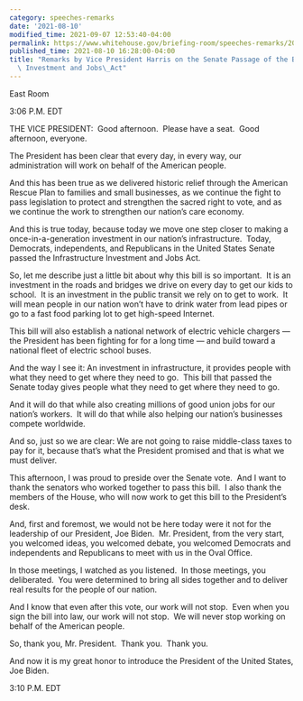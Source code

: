 ```yaml
---
category: speeches-remarks
date: '2021-08-10'
modified_time: 2021-09-07 12:53:40-04:00
permalink: https://www.whitehouse.gov/briefing-room/speeches-remarks/2021/08/10/remarks-by-vice-president-harris-on-the-senate-passage-of-the-bipartisan-infrastructure-investment-and-jobs-act/
published_time: 2021-08-10 16:28:00-04:00
title: "Remarks by Vice President Harris on the Senate Passage of the Bipartisan Infrastructure\
  \ Investment and Jobs\_Act"
---
```

 
East Room

3:06 P.M. EDT  
  
THE VICE PRESIDENT:  Good afternoon.  Please have a seat.  Good
afternoon, everyone.   
  
The President has been clear that every day, in every way, our
administration will work on behalf of the American people.   
  
And this has been true as we delivered historic relief through the
American Rescue Plan to families and small businesses, as we continue
the fight to pass legislation to protect and strengthen the sacred right
to vote, and as we continue the work to strengthen our nation’s care
economy.   
  
And this is true today, because today we move one step closer to making
a once-in-a-generation investment in our nation’s infrastructure. 
Today, Democrats, independents, and Republicans in the United States
Senate passed the Infrastructure Investment and Jobs Act.   
  
So, let me describe just a little bit about why this bill is so
important.  It is an investment in the roads and bridges we drive on
every day to get our kids to school.  It is an investment in the public
transit we rely on to get to work.  It will mean people in our nation
won’t have to drink water from lead pipes or go to a fast food parking
lot to get high-speed Internet.   
  
This bill will also establish a national network of electric vehicle
chargers — the President has been fighting for for a long time — and
build toward a national fleet of electric school buses.   
  
And the way I see it: An investment in infrastructure, it provides
people with what they need to get where they need to go.  This bill that
passed the Senate today gives people what they need to get where they
need to go.   
  
And it will do that while also creating millions of good union jobs for
our nation’s workers.  It will do that while also helping our nation’s
businesses compete worldwide.   
  
And so, just so we are clear: We are not going to raise middle-class
taxes to pay for it, because that’s what the President promised and that
is what we must deliver.  
  
This afternoon, I was proud to preside over the Senate vote.  And I want
to thank the senators who worked together to pass this bill.  I also
thank the members of the House, who will now work to get this bill to
the President’s desk.   
  
And, first and foremost, we would not be here today were it not for the
leadership of our President, Joe Biden.  Mr. President, from the very
start, you welcomed ideas, you welcomed debate, you welcomed Democrats
and independents and Republicans to meet with us in the Oval Office.   
  
In those meetings, I watched as you listened.  In those meetings, you
deliberated.  You were determined to bring all sides together and to
deliver real results for the people of our nation.   
  
And I know that even after this vote, our work will not stop.  Even when
you sign the bill into law, our work will not stop.  We will never stop
working on behalf of the American people.   
  
So, thank you, Mr. President.  Thank you.  Thank you.   
  
And now it is my great honor to introduce the President of the United
States, Joe Biden.   
  
3:10 P.M. EDT
